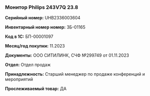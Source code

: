 ### Монитор Philips 243V7Q 23.8 </br>

**Серийный номер:** UHB2336003604 </br>

**Инвентарный номер номер:** ЗБ-01165 </br>

**Код в 1С:** БП-00001097 </br>

**Месяц/год покупки:** 11.2023 </br>

**Документы:** ООО СИТИЛИНК, СЧФ №299749 от 01.11.2023 </br>

**Отдел:** Отдел продаж </br>

**Принадлежность:** Старший менеджер по продаже конференций и мероприятий </br>

**Прослеживаемый товар:** ДА
